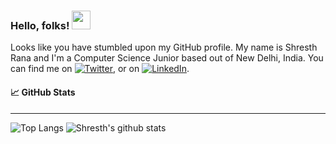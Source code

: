 ### Hello, folks! <img src="https://raw.githubusercontent.com/MartinHeinz/MartinHeinz/master/wave.gif" width="30px">
Looks like you have stumbled upon my GitHub profile. My name is Shresth Rana and I'm a Computer Science Junior based out of New Delhi, India.
You can find me on [![Twitter][1.2]][1], or on [![LinkedIn][2.2]][2].

[1.2]: http://i.imgur.com/wWzX9uB.png (twitter icon without padding)
[2.2]: https://raw.githubusercontent.com/MartinHeinz/MartinHeinz/master/linkedin-3-16.png (LinkedIn icon without padding)
[1]: https://twitter.com/TheShresthRana
[2]: https://www.linkedin.com/in/shresthrana/

#### :chart_with_upwards_trend: GitHub Stats
 --------------------------------------------------------------------------
![Top Langs](https://github-readme-stats.vercel.app/api/top-langs/?username=Nem3sisX&theme=radical)
![Shresth's github stats](https://github-readme-stats.vercel.app/api?username=Nem3sisX&theme=radical)

